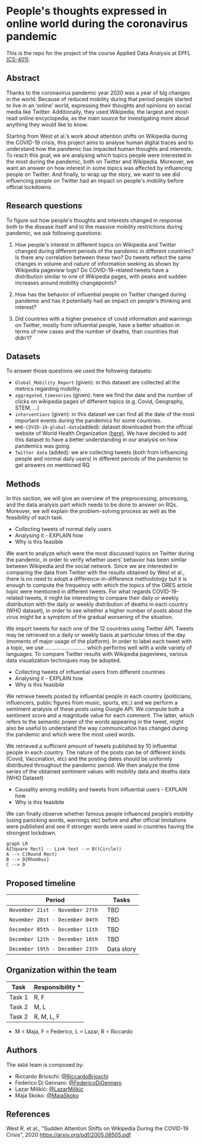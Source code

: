 # People's thoughts expressed in online world during the coronavirus pandemic 
This is the repo for the project of the course Applied Data Analysis at EPFL [(CS-401)](https://dlab.epfl.ch/teaching/fall2022/cs401/).

## Abstract
Thanks to the coronavirus pandemic year 2020 was a year of big changes in the world. Because of reduced mobility during that period people started to live in an ‘online’ world, expressing their thoughts and opinions on social media like Twitter. Additionally, they used Wikipedia, the largest and most-read online encyclopedia, as the main source for investigating more about anything they would like to know. 

Starting from West et al.’s work about attention shifts on Wikipedia during the COVID-19 crisis, this project aims to analyse human digital traces and to understand how the pandemic has impacted human thoughts and interests. To reach this goal, we are analysing which topics people were interested in the most during the pandemic, both on Twitter and Wikipedia. Moreover, we want an answer on how interest in some topics was affected by influencing people on Twitter. And finally, to wrap up the story, we want to see did influencing people on Twitter had an impact on people's mobility before official lockdowns.

## Research questions

To figure out how people's thoughts and interests changed in response both to the disease itself and to the massive mobility restrictions during pandemic, we ask following questions:

1) How people's interest in different topics on Wikipedia and Twitter changed during different periods of the pandemic in different countries? Is there any correlation between these two? Do tweets reflect the same changes in volume and nature of information seeking as shown by Wikipedia pageview logs? Do COVID-19-related tweets have a distribution similar to one of Wikipedia pages, with peaks and sudden increases around mobility changepoints?

2) How has the behavior of influential people on Twitter changed during pandemic and has it potentially had an impact on people's thinking and interest?

3) Did countries with a higher presence of covid information and warnings on Twitter, mostly from influential people, have a better situation in terms of new cases and the number of deaths, than countries that didn’t?

## Datasets
To answer those questions we used the following datasets:
- `Global_Mobility_Report` (given): in this dataset are collected all the metrics regarding mobility.
- `aggregated_timeseries` (given): here we find the date and the number of clicks on wikipedia pages of different topics (e.g. Covid, Geography, STEM, ...)
- `interventions` (given): in this dataset we can find all the date of the most important events during the pandemics for some countries.  
- `WHO-COVID-19-global-data`(added): dataset downloaded from the official website of World Health Organization [(here)](https://covid19.who.int/data). We have decided to add this dataset to have a better understanding in our analysis on how pandemics was going.
- `Twitter data` (added): we are collecting tweets (both from influencing people and normal daily users) in different periods of the pandemic to get answers on mentioned RQ

## Methods

In this section, we will give an overview of the preprocessing, processing, and the data analysis part which needs to be done to answer on RQs. Moreover, we will explain the problem-solving process as well as the feasibility of each task.

* Collecting tweets of normal daily users
* Analysing it - EXPLAIN how
* Why is this feasible

We want to analyze which were the most discussed topics on Twitter during the pandemic, in order to verify whether users’ behavior has been similar between Wikipedia and the social network. Since we are interested in comparing the data from Twitter with the results obtained by West et al., there is no need to adopt a difference-in-difference methodology but it is enough to compute the frequency with which the topics of the ORES article topic were mentioned in different tweets. For what regards COVID-19-related tweets, it might be interesting to compare their daily or weekly distribution with the daily or weekly distribution of deaths in each country (WHO dataset), in order to see whether a higher number of posts about the virus might be a symptom of the gradual worsening of the situation.  
 
We import tweets for each one of the 12 countries using Twitter API. Tweets may be retrieved on a daily or weekly basis at particular times of the day (moments of major usage of the platform). In order to label each tweet with a topic, we use ........................... which performs well with a wide variety of languages. To compare Twitter results with Wikipedia pageviews, various data visualization techniques may be adopted.

* Collecting tweets of influential users from different countries
* Analysing it - EXPLAIN how
* Why is this feasibile

We retrieve tweets posted by influential people in each country (politicians, influencers, public figures from music, sports, etc.) and we perform a sentiment analysis of these posts using Google API. We compute both a sentiment score and a magnitude value for each comment. The latter, which refers to the semantic power of the words appearing in the tweet, might also be useful to understand the way communication has changed during the pandemic and which were the most used words.  

We retrieved a sufficient amount of tweets published by 10 influential people in each country. The nature of the posts can be of different kinds (Covid, Vaccination, etc)  and the posting dates should be uniformly distributed throughout the pandemic period. We then analyze the time series of the obtained sentiment values with mobility data and deaths data (WHO Dataset)

* Causality among mobility and tweets from influential users - EXPLAIN how
* Why is this feasibile

We can finally observe whether famous people influenced people’s mobility (using panicking words, warnings etc) before and after official limitations were published and see if stronger words were used in countries having the strongest lockdown.  


```mermaid
graph LR
A[Square Rect] -- Link text --> B((Circle))
A --> C(Round Rect)
B --> D{Rhombus}
C --> D
```

## Proposed timeline


|Period                         |Tasks                        |
|-------------------------------|-----------------------------|
|`November 21st - November 27th ` |TBD                          |
|`November 28st - December 04th ` |TBD                          |
|`December 05th - December 11th ` |TBD                          |
|`December 12th - December 18th ` |TBD                          |
|`December 19th - December 23th ` |Data story                   |


## Organization within the team


|Task        |Responsibility *             |
|------------|-----------------------------|
|Task 1      |R, F                          |
|Task 2      |M, L                          |
|Task 2      |R, M, L, F                    |

* M = Maja, F = Federico, L = Lazar, R = Riccardo


## Authors

The `4ADA` team is composed by:
- Riccardo Brioschi: [@RiccardoBrioschi](https://github.com/RiccardoBrioschi)  
- Federico Di Gennaro: [@FedericoDiGennaro](https://github.com/FedericoDiGennaro)  
- Lazar Milikić: [@LazarMilikic](https://github.com/Lemmy00) <br/>
- Maja Skoko: [@MajaSkoko](https://github.com/s-maja)

## References

West R. et al.,  "Sudden Attention Shifts on Wikipedia During the COVID-19 Crisis", 2020 https://arxiv.org/pdf/2005.08505.pdf 